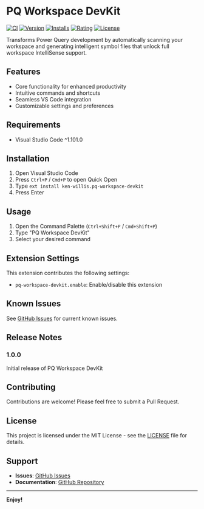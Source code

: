 # PQ Workspace DevKit

[![CI](https://github.com/ken-willis/pq-workspace-devkit/actions/workflows/ci.yml/badge.svg)](https://github.com/ken-willis/pq-workspace-devkit/actions/workflows/ci.yml)
[![Version](https://img.shields.io/visual-studio-marketplace/v/ken-willis.pq-workspace-devkit)](https://marketplace.visualstudio.com/items?itemName=ken-willis.pq-workspace-devkit)
[![Installs](https://img.shields.io/visual-studio-marketplace/i/ken-willis.pq-workspace-devkit)](https://marketplace.visualstudio.com/items?itemName=ken-willis.pq-workspace-devkit)
[![Rating](https://img.shields.io/visual-studio-marketplace/r/ken-willis.pq-workspace-devkit)](https://marketplace.visualstudio.com/items?itemName=ken-willis.pq-workspace-devkit)
[![License](https://img.shields.io/badge/license-MIT-blue.svg)](LICENSE)

Transforms Power Query development by automatically scanning your workspace and generating intelligent symbol files that unlock full workspace IntelliSense support.

## Features

-   Core functionality for enhanced productivity
-   Intuitive commands and shortcuts
-   Seamless VS Code integration
-   Customizable settings and preferences

## Requirements

-   Visual Studio Code ^1.101.0

## Installation

1. Open Visual Studio Code
2. Press `Ctrl+P` / `Cmd+P` to open Quick Open
3. Type `ext install ken-willis.pq-workspace-devkit`
4. Press Enter

## Usage

1. Open the Command Palette (`Ctrl+Shift+P` / `Cmd+Shift+P`)
2. Type "PQ Workspace DevKit"
3. Select your desired command

## Extension Settings

This extension contributes the following settings:

-   `pq-workspace-devkit.enable`: Enable/disable this extension

## Known Issues

See [GitHub Issues](https://github.com/ken-willis/pq-workspace-devkit/issues) for current known issues.

## Release Notes

### 1.0.0

Initial release of PQ Workspace DevKit

## Contributing

Contributions are welcome! Please feel free to submit a Pull Request.

## License

This project is licensed under the MIT License - see the [LICENSE](LICENSE) file for details.

## Support

-   **Issues**: [GitHub Issues](https://github.com/ken-willis/pq-workspace-devkit/issues)
-   **Documentation**: [GitHub Repository](https://github.com/ken-willis/pq-workspace-devkit)

---

**Enjoy!**
